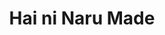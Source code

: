 --- 
title: "Hai ni Naru Made"
publishdate: "2019-9-26T16:48:46+02:00"
src: "https://365manga.net/manga/hai-ni-naru-made"
image: "https://data.365manga.net/images/thumbnails/1686-hai-ni-naru-made.jpg"
description: "From Aerandria Scans: A collection of various one-shot stories. A mannequin that stands all day inside a shop window dreams for something else than what she has. She dreams of her kind maker, the man who made her into the mannequin she is now and wishes she could talk and express her feelings like normal people. But one day, she gets damaged and is thrown away in a back alley.…"
---